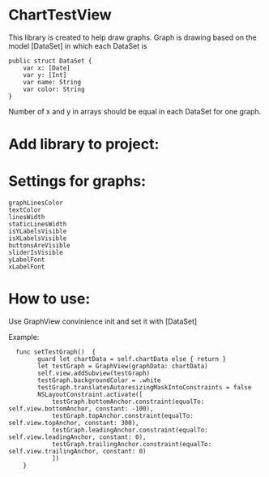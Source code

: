 # ChartTestView

This library is created to help draw graphs.
Graph is drawing based on the model [DataSet] in which each DataSet is
```
public struct DataSet {
    var x: [Date]
    var y: [Int]
    var name: String
    var color: String
}
```
Number of x and y in arrays should be equal in each DataSet for one graph.
# Add library to project: 



# Settings for graphs:
    graphLinesColor
    textColor
    linesWidth
    staticLinesWidth
    isYLabelsVisible
    isXLabelsVisible
    buttonsAreVisible
    sliderIsVisible
    yLabelFont
    xLabelFont
    
# How to use: 

Use  GraphView convinience init and set it with [DataSet]

Example: 
```
  func setTestGraph()  {
        guard let chartData = self.chartData else { return }
        let testGraph = GraphView(graphData: chartData)
        self.view.addSubview(testGraph)
        testGraph.backgroundColor = .white
        testGraph.translatesAutoresizingMaskIntoConstraints = false
        NSLayoutConstraint.activate([
            testGraph.bottomAnchor.constraint(equalTo: self.view.bottomAnchor, constant: -100),
            testGraph.topAnchor.constraint(equalTo: self.view.topAnchor, constant: 300),
            testGraph.leadingAnchor.constraint(equalTo: self.view.leadingAnchor, constant: 0),
            testGraph.trailingAnchor.constraint(equalTo: self.view.trailingAnchor, constant: 0)
            ])
    }
 ```

